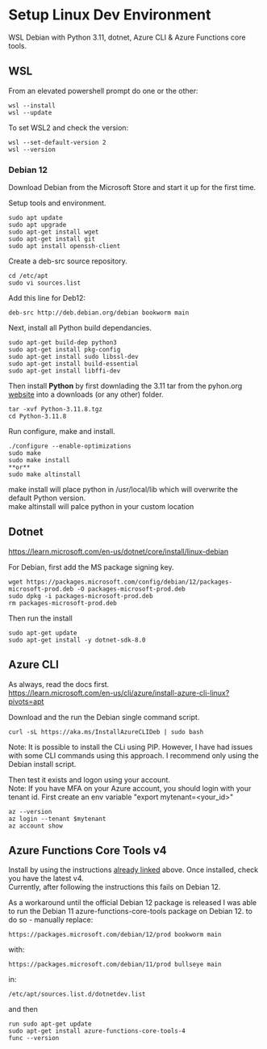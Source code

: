# Setup Linux Dev Environment
WSL Debian with Python 3.11, dotnet, Azure CLI & Azure Functions core tools.

## WSL 
From an elevated powershell prompt do one or the other:  
```
wsl --install
wsl --update
```
To set WSL2 and check the version: 
```
wsl --set-default-version 2
wsl --version
```

### Debian 12
Download Debian from the Microsoft Store and start it up for the first time.  

Setup tools and environment. 
```
sudo apt update
sudo apt upgrade
sudo apt-get install wget
sudo apt-get install git
sudo apt install openssh-client
```
Create a deb-src source repository.
```
cd /etc/apt
sudo vi sources.list
```
Add this line for Deb12:
```
deb-src http://deb.debian.org/debian bookworm main
```
Next, install all Python build dependancies.
```
sudo apt-get build-dep python3
sudo apt-get install pkg-config
sudo apt-get install sudo libssl-dev
sudo apt-get install build-essential
sudo apt-get install libffi-dev
```

Then install **Python** by first downlading the 3.11 tar from the pyhon.org [website](https://www.python.org/downloads/release/python-3118/) into a downloads (or any other) folder.

```
tar -xvf Python-3.11.8.tgz
cd Python-3.11.8
```
Run configure, make and install.
```
./configure --enable-optimizations
sudo make
sudo make install
**or**
sudo make altinstall
```
make install will place python in /usr/local/lib which will overwrite the default Python version.  
make altinstall will palce python in your custom location


## Dotnet
https://learn.microsoft.com/en-us/dotnet/core/install/linux-debian  

For Debian, first add the MS package signing key.
```
wget https://packages.microsoft.com/config/debian/12/packages-microsoft-prod.deb -O packages-microsoft-prod.deb
sudo dpkg -i packages-microsoft-prod.deb
rm packages-microsoft-prod.deb
```
Then run the install
```
sudo apt-get update  
sudo apt-get install -y dotnet-sdk-8.0
```

## Azure CLI
As always, read the docs first.  
https://learn.microsoft.com/en-us/cli/azure/install-azure-cli-linux?pivots=apt

Download and the run the Debian single command script.
```
curl -sL https://aka.ms/InstallAzureCLIDeb | sudo bash
```
Note: It is possible to install the CLi using PIP.  However, I have had issues with some CLI commands using this approach.  I recommend only using the Debian install script.  

Then test it exists and logon using your account.  
Note: If you have MFA on your Azure account, you should login with your tenant id. First create an env variable "export mytenant=<your_id>"  
```
az --version
az login --tenant $mytenant
az account show
```

## Azure Functions Core Tools v4
Install by using the instructions [already linked](https://learn.microsoft.com/en-us/azure/azure-functions/create-first-function-cli-python?tabs=linux%2Cbash%2Cazure-cli&pivots=python-mode-decorators#install-the-azure-functions-core-tools) above.  Once installed, check you have the latest v4.  
Currently, after following the instructions this fails on Debian 12.  

As a workaround until the official Debian 12 package is released I was able to run the Debian 11 azure-functions-core-tools package on Debian 12.
to do so - manually replace:  
```
https://packages.microsoft.com/debian/12/prod bookworm main
```
with:
```
https://packages.microsoft.com/debian/11/prod bullseye main
```
in:
```
/etc/apt/sources.list.d/dotnetdev.list
```
and then 
```
run sudo apt-get update
sudo apt-get install azure-functions-core-tools-4
func --version
```